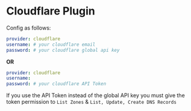 # Cloudflare Plugin

Config as follows:

```yaml
provider: cloudflare
username: # your cloudflare email
password: # your cloudflare global api key
```

**OR**

```yaml
provider: cloudflare
username: 
password: # your cloudflare API Token
```

If you use the API Token instead of the global API key you must give the token permission to `List Zones` & `List, Update, Create DNS Records`